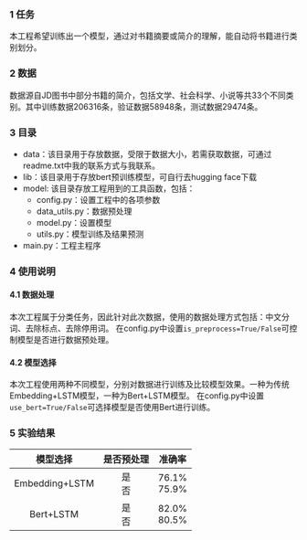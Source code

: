 ### 1 任务

本工程希望训练出一个模型，通过对书籍摘要或简介的理解，能自动将书籍进行类别划分。

### 2 数据

数据源自JD图书中部分书籍的简介，包括文学、社会科学、小说等共33个不同类别。其中训练数据206316条，验证数据58948条，测试数据29474条。

### 3 目录

+ data：该目录用于存放数据，受限于数据大小，若需获取数据，可通过readme.txt中我的联系方式与我联系。
+ lib：该目录用于存放bert预训练模型，可自行去hugging face下载
+ model: 该目录存放工程用到的工具函数，包括：
    + config.py：设置工程中的各项参数
    + data_utils.py：数据预处理
    + model.py：设置模型
    + utils.py：模型训练及结果预测
+ main.py：工程主程序


### 4 使用说明

#### 4.1 数据处理
本次工程属于分类任务，因此针对此次数据，使用的数据处理方式包括：中文分词、去除标点、去除停用词。
在config.py中设置```is_preprocess=True/False```可控制模型是否进行数据预处理。

#### 4.2 模型选择
本次工程使用两种不同模型，分别对数据进行训练及比较模型效果。一种为传统Embedding+LSTM模型，一种为Bert+LSTM模型。
在config.py中设置```use_bert=True/False```可选择模型是否使用Bert进行训练。


### 5 实验结果

| 模型选择 | 是否预处理 | 准确率 |
| :-----: | :----: | :----: |
| Embedding+LSTM | 是 <br> 否  | 76.1% <br> 75.9% |
| Bert+LSTM | 是 <br> 否  | 82.0% <br> 80.5% |
